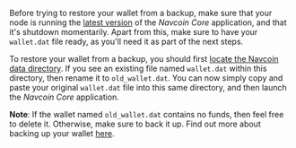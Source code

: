 Before trying to restore your wallet from a backup, make sure that your node is running the [latest version](#update-node) of the *Navcoin Core* application, and that it's shutdown momentarily. Apart from this, make sure to have your `wallet.dat` file ready, as you'll need it as part of the next steps.

To restore your wallet from a backup, you should first [locate the Navcoin data directory](#locate-data). If you see an existing file named `wallet.dat` within this directory, then rename it to `old_wallet.dat`. You can now simply copy and paste your original `wallet.dat` file into this same directory, and then launch the *Navcoin Core* application.  

**Note**: If the wallet named `old_wallet.dat` contains no funds, then feel free to delete it. Otherwise, make sure to back it up. Find out more about backing up your wallet [here](#backup-wallet).
